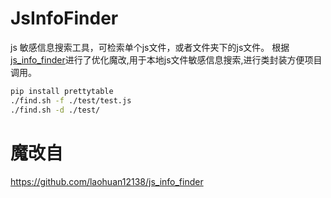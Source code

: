 # JsInfoFinder

js 敏感信息搜索工具，可检索单个js文件，或者文件夹下的js文件。
根据[js_info_finder](https://github.com/laohuan12138/js_info_finder)进行了优化魔改,用于本地js文件敏感信息搜索,进行类封装方便项目调用。

```sh
pip install prettytable
./find.sh -f ./test/test.js
./find.sh -d ./test/
```


# 魔改自

https://github.com/laohuan12138/js_info_finder
